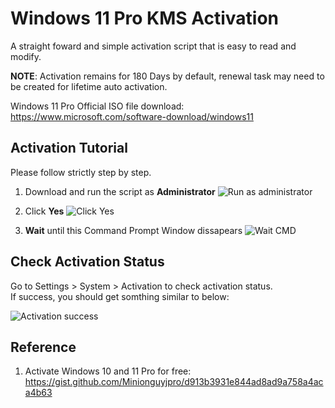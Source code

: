 # Windows 11 Pro KMS Activation

A straight foward and simple activation script that is easy to read and modify. 
  
**NOTE**: Activation remains for 180 Days by default, renewal task may need to be created for lifetime auto activation.  
  
Windows 11 Pro Official ISO file download: https://www.microsoft.com/software-download/windows11  
  
## Activation Tutorial
   
Please follow strictly step by step.

1. Download and run the script as **Administrator**
![Run as administrator](https://media.discordapp.net/attachments/1067400523684261979/1067412406298484737/original_task-0.png?width=1246&height=936)  
    

2. Click **Yes**
![Click Yes](https://media.discordapp.net/attachments/1067400523684261979/1067412406709522502/original_task-1.png?width=1246&height=936)  
  

3. **Wait** until this Command Prompt Window dissapears
![Wait CMD](https://media.discordapp.net/attachments/1067400523684261979/1067412407187677194/original_task-2.png?width=1246&height=936)   
  
  
  
## Check Activation Status
  
Go to Settings > System > Activation to check activation status.  
If success, you should get somthing similar to below:  
  
![Activation success](https://media.discordapp.net/attachments/1067400523684261979/1067412407825203222/original_task-3.png?width=1104&height=936)  


## Reference
1. Activate Windows 10 and 11 Pro for free: https://gist.github.com/Minionguyjpro/d913b3931e844ad8ad9a758a4aca4b63